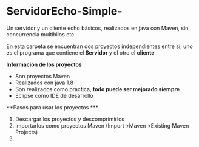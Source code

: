 # ServidorEcho-Simple-
Un servidor y un cliente echo básicos, realizados en java con Maven, sin concurrencia multihilos etc.

En esta carpeta se encuentran dos proyectos independientes entre sí, uno es el programa que contiene el **Servidor** y el otro el **cliente**

**Información de los proyectos**
* Son proyectos Maven
* Realizados con java 1.8 
* Son realizados como práctica, **todo puede ser mejorado siempre**
* Eclipse como IDE de desarrollo 

**Pasos para usar los proyectos ***
1. Descargar los proyectos y descomprimirlos 
2. Importarlos como proyectos Maven (Import->Maven->Existing Maven Projects)  
3. 
